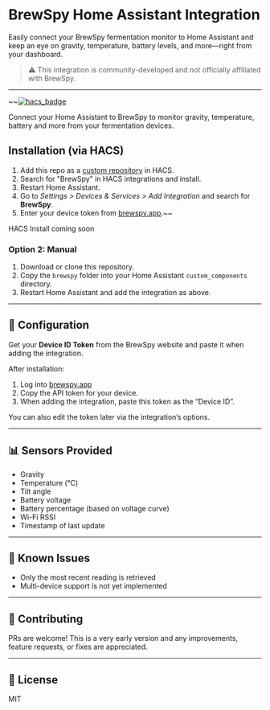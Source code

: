 # BrewSpy Home Assistant Integration

Easily connect your BrewSpy fermentation monitor to Home Assistant and keep an eye on gravity, temperature, battery levels, and more—right from your dashboard.

> ⚠️ This integration is community-developed and not officially affiliated with BrewSpy.

---
~~[![hacs_badge](https://img.shields.io/badge/HACS-Custom-orange.svg?style=flat-square)](https://hacs.xyz/)

Connect your Home Assistant to BrewSpy to monitor gravity, temperature, battery and more from your fermentation devices.

## Installation (via HACS)
1. Add this repo as a [custom repository](https://hacs.xyz/docs/faq/custom_repositories) in HACS.
2. Search for "BrewSpy" in HACS integrations and install.
3. Restart Home Assistant.
4. Go to *Settings > Devices & Services > Add Integration* and search for **BrewSpy**.
5. Enter your device token from [brewspy.app](https://brewspy.app/app).~~

HACS Install coming soon


### Option 2: Manual

1. Download or clone this repository.
2. Copy the `brewspy` folder into your Home Assistant `custom_components` directory.
3. Restart Home Assistant and add the integration as above.

---

## 🔧 Configuration

Get your **Device ID Token** from the BrewSpy website and paste it when adding the integration.

After installation:

1. Log into [brewspy.app](https://brewspy.app/app)
2. Copy the API token for your device.
3. When adding the integration, paste this token as the “Device ID”.

You can also edit the token later via the integration’s options.

---

## 📊 Sensors Provided

- Gravity
- Temperature (°C)
- Tilt angle
- Battery voltage
- Battery percentage (based on voltage curve)
- Wi-Fi RSSI
- Timestamp of last update

---

## 🧪 Known Issues

- Only the most recent reading is retrieved
- Multi-device support is not yet implemented

---

## 🤝 Contributing

PRs are welcome! This is a very early version and any improvements, feature requests, or fixes are appreciated.

---

## 📜 License

MIT
